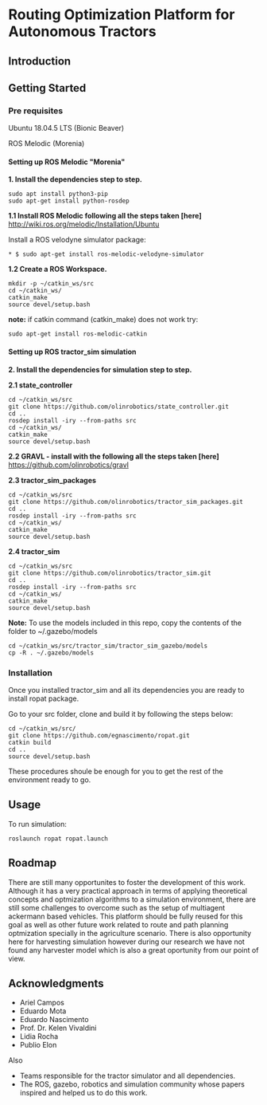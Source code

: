 # Routing Optimization Platform for Autonomous Tractors
## Introduction

## Getting Started

### Pre requisites
Ubuntu 18.04.5 LTS (Bionic Beaver)

ROS Melodic (Morenia)

#### Setting up ROS Melodic "Morenia"

**1. Install the dependencies step to step.**

```console
sudo apt install python3-pip
sudo apt-get install python-rosdep
```

**1.1 Install ROS Melodic following all the steps taken [here]** http://wiki.ros.org/melodic/Installation/Ubuntu

Install a ROS velodyne simulator package:
```console
* $ sudo apt-get install ros-melodic-velodyne-simulator
```
**1.2 Create a ROS Workspace.**
```console
mkdir -p ~/catkin_ws/src
cd ~/catkin_ws/
catkin_make
source devel/setup.bash
```

**note:** if catkin command (catkin_make) does not work try:
```console
sudo apt-get install ros-melodic-catkin
```

#### Setting up ROS tractor_sim simulation

**2. Install the dependencies for simulation step to step.**

**2.1 state_controller**
```console
cd ~/catkin_ws/src
git clone https://github.com/olinrobotics/state_controller.git
cd ..
rosdep install -iry --from-paths src
cd ~/catkin_ws/
catkin_make
source devel/setup.bash
```

**2.2 GRAVL - install with the following all the steps taken [here]** https://github.com/olinrobotics/gravl

**2.3 tractor_sim_packages**
```console
cd ~/catkin_ws/src
git clone https://github.com/olinrobotics/tractor_sim_packages.git
cd ..
rosdep install -iry --from-paths src
cd ~/catkin_ws/
catkin_make
source devel/setup.bash
```

**2.4 tractor_sim**
```console
cd ~/catkin_ws/src
git clone https://github.com/olinrobotics/tractor_sim.git
cd ..
rosdep install -iry --from-paths src
cd ~/catkin_ws/
catkin_make
source devel/setup.bash
```

**Note:** To use the models included in this repo, copy the contents of the folder to ~/.gazebo/models
```console
cd ~/catkin_ws/src/tractor_sim/tractor_sim_gazebo/models
cp -R . ~/.gazebo/models
```

### Installation
Once you installed tractor_sim and all its dependencies you are ready to install ropat package.

Go to your src folder, clone and build it by following the steps below:
```console
cd ~/catkin_ws/src/
git clone https://github.com/egnascimento/ropat.git
catkin build
cd ..
source devel/setup.bash
```

These procedures shoule be enough for you to get the rest of the environment ready to go.

## Usage
To run simulation:
```console
roslaunch ropat ropat.launch
```

## Roadmap
There are still many opportunites to foster the development of this work. Although it has a very practical approach in terms of applying theoretical concepts and optmization algorithms to a simulation environment, there are still some challenges to overcome such as the setup of multiagent ackermann based vehicles. This platform should be fully reused for this goal as well as other future work related to route and path planning optmization specially in the agriculture scenario.
There is also opportunity here for harvesting simulation however during our research we have not found any harvester model which is also a great oportunity from our point of view.

## Acknowledgments
- Ariel Campos
- Eduardo Mota
- Eduardo Nascimento
- Prof. Dr. Kelen Vivaldini
- Lidia Rocha
- Publio Elon

Also
- Teams responsible for the tractor simulator and all dependencies.
- The ROS, gazebo, robotics and simulation community whose papers inspired and helped us to do this work.


